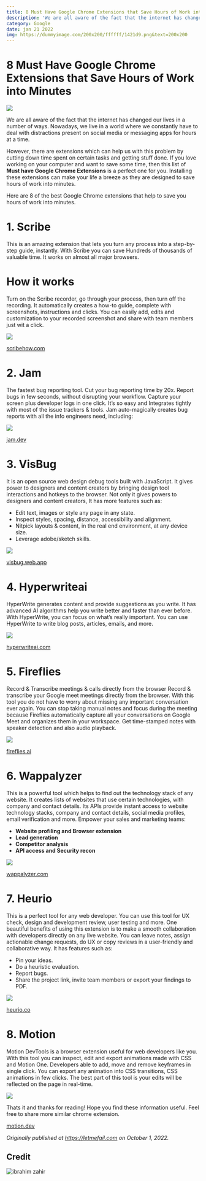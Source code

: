 ```yaml
---
title: 8 Must Have Google Chrome Extensions that Save Hours of Work into Minutes
description: 'We are all aware of the fact that the internet has changed our lives in a number of ways. Nowadays, we live in a world where we constantly have to deal with distractions present on social media or messaging apps for hours at a time.'
category: Google
date: jan 21 2022
img: https://dummyimage.com/200x200/ffffff/1421d9.png&text=200x200
---
```


# 8 Must Have Google Chrome Extensions that Save Hours of Work into Minutes

![](https://miro.medium.com/max/681/0*c5aH-FJmY8OHslbw.png)

We are all aware of the fact that the internet has changed our lives in a number of ways. Nowadays, we live in a world where we constantly have to deal with distractions present on social media or messaging apps for hours at a time.

However, there are extensions which can help us with this problem by cutting down time spent on certain tasks and getting stuff done. If you love working on your computer and want to save some time, then this list of **Must have Google Chrome Extensions** is a perfect one for you. Installing these extensions can make your life a breeze as they are designed to save hours of work into minutes.

Here are 8 of the best Google Chrome extensions that help to save you hours of work into minutes.

# 1\. Scribe

This is an amazing extension that lets you turn any process into a step-by-step guide, instantly. With Scribe you can save Hundreds of thousands of valuable time. It works on almost all major browsers.

# How it works

Turn on the Scribe recorder, go through your process, then turn off the recording. It automatically creates a how-to guide, complete with screenshots, instructions and clicks. You can easily add, edits and customization to your recorded screenshot and share with team members just wit a click.

![](https://miro.medium.com/max/608/1*oAWyNeSe6fhDDcX64_UBJQ.png)

[scribehow.com](https://scribehow.com/)

# 2\. Jam

The fastest bug reporting tool. Cut your bug reporting time by 20x. Report bugs in few seconds, without disrupting your workflow. Capture your screen plus developer logs in one click. It’s so easy and Integrates tightly with most of the issue trackers & tools. Jam auto-magically creates bug reports with all the info engineers need, including:

![](https://miro.medium.com/max/681/1*Gj4djFY4j2L6S1wNrFx8wg.png)

[jam.dev](https://t.co/jj1hUqofE3)

# 3\. VisBug

It is an open source web design debug tools built with JavaScript. It gives power to designers and content creators by bringing design tool interactions and hotkeys to the browser. Not only it gives powers to designers and content creators, It has more features such as:

- Edit text, images or style any page in any state.
- Inspect styles, spacing, distance, accessibility and alignment.
- Nitpick layouts & content, in the real end environment, at any device size.
- Leverage adobe/sketch skills.

![](https://miro.medium.com/max/681/1*7h3Y-pVG58Af13q-8efM8Q.png)

[visbug.web.app](https://t.co/CEN7GmHzAA)

# 4\. Hyperwriteai

HyperWrite generates content and provide suggestions as you write. It has advanced AI algorithms help you write better and faster than ever before. With HyperWrite, you can focus on what’s really important. You can use HyperWrite to write blog posts, articles, emails, and more.

![](https://miro.medium.com/max/681/1*ynEoAlcaNFhapjutA2Rd7A.png)

[hyperwriteai.com](https://t.co/75j3tjJAlW)

# 5\. Fireflies

Record & Transcribe meetings & calls directly from the browser Record & transcribe your Google meet meetings directly from the browser. With this tool you do not have to worry about missing any important conversation ever again. You can stop taking manual notes and focus during the meeting because Fireflies automatically capture all your conversations on Google Meet and organizes them in your workspace. Get time-stamped notes with speaker detection and also audio playback.

![](https://miro.medium.com/max/681/1*GK0K6KMHqoHbk81R9hj9MQ.png)

[fireflies.ai](https://t.co/XJfAKIXME6)

# 6\. Wappalyzer

This is a powerful tool which helps to find out the technology stack of any website. It creates lists of websites that use certain technologies, with company and contact details. Its APIs provide instant access to website technology stacks, company and contact details, social media profiles, email verification and more. Empower your sales and marketing teams:

- **Website profiling and Browser extension**
- **Lead generation**
- **Competitor analysis**
- **API access and Security recon**

![](https://miro.medium.com/max/681/1*PHBDIkbfPVrWA03pVJ6ATA.png)

[wappalyzer.com](https://t.co/HQrRrfSYDS)

# 7\. Heurio

This is a perfect tool for any web developer. You can use this tool for UX check, design and development review, user testing and more. One beautiful benefits of using this extension is to make a smooth collaboration with developers directly on any live website. You can leave notes, assign actionable change requests, do UX or copy reviews in a user-friendly and collaborative way. It has features such as:

- Pin your ideas.
- Do a heuristic evaluation.
- Report bugs.
- Share the project link, invite team members or export your findings to PDF.

![](https://miro.medium.com/max/681/1*G-chqu4d-DCKMTWN-Du1yA.png)

[heurio.co](https://t.co/ISFOzGOXlE)

# 8\. Motion

Motion DevTools is a browser extension useful for web developers like you. With this tool you can inspect, edit and export animations made with CSS and Motion One. Developers able to add, move and remove keyframes in single click. You can export any animation into CSS transitions, CSS animations in few clicks. The best part of this tool is your edits will be reflected on the page in real-time.

![](https://miro.medium.com/max/681/1*e9hU8bT5-4SJ_OhFFuab5Q.png)

Thats it and thanks for reading! Hope you find these information useful. Feel free to share more similar chrome extension.

[motion.dev](https://motion.dev/)

_Originally published at_ [_https://letmefail.com_](https://letmefail.com/technology/8-must-have-google-chrome-extensions-that-save-hours-of-work-into-minutes/) _on October 1, 2022._

## Credit

![ibrahim zahir](https://miro.medium.com/fit/c/60/60/0*4y5BoSsDupH9MY5v)
